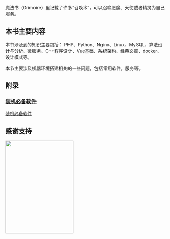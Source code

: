 魔法书（Grimoire）里记载了许多“召唤术”，可以召唤恶魔、天使或者精灵为自己服务。

## 本书主要内容
本书涉及到的知识主要包括：
PHP、Python、Nginx、Linux、MySQL、算法设计与分析、微服务、C++程序设计、Vue基础、系统架构、经典文摘、docker、设计模式等。

本节主要涉及机器环境搭建相关的一些问题，包括常用软件，服务等。

## 附录
### [装机必备软件](xxxx)
[装机必备软件](xxx)






## 感谢支持
<img src="https://leunggeorge.github.io/src_img/donate-shou-kuan.png" width="214" height="292">